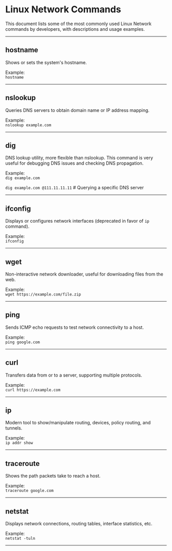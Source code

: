 # Linux Network Commands

This document lists some of the most commonly used Linux Network commands by developers, with descriptions and usage
examples.

---

## hostname

Shows or sets the system's hostname.

Example:  
`hostname`

---

## nslookup

Queries DNS servers to obtain domain name or IP address mapping.

Example:  
`nslookup example.com`

---

## dig

DNS lookup utility, more flexible than nslookup.
This command is very useful for debugging DNS issues and checking DNS propagation.

Example:  
`dig example.com`

`dig example.com @111.11.11.11` # Querying a specific DNS server

---

## ifconfig

Displays or configures network interfaces (deprecated in favor of `ip` command).

Example:  
`ifconfig`

---

## wget

Non-interactive network downloader, useful for downloading files from the web.

Example:  
`wget https://example.com/file.zip`

---

## ping

Sends ICMP echo requests to test network connectivity to a host.

Example:  
`ping google.com`

---

## curl

Transfers data from or to a server, supporting multiple protocols.

Example:  
`curl https://example.com`

---

## ip

Modern tool to show/manipulate routing, devices, policy routing, and tunnels.

Example:  
`ip addr show`

---

## traceroute

Shows the path packets take to reach a host.

Example:  
`traceroute google.com`

---

## netstat

Displays network connections, routing tables, interface statistics, etc.

Example:  
`netstat -tuln`

---

